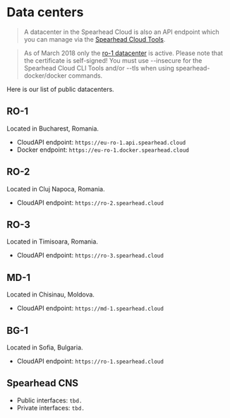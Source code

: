 # Data centers
>A datacenter in the Spearhead Cloud is also an API endpoint which you can manage via the [Spearhead Cloud Tools](https://docs.spearhead.cloud/cloud-portal).

> As of March 2018 only the [ro-1 datacenter](https://eu-ro-1.api.spearhead.cloud) is active. Please note that the certificate is self-signed! You must use --insecure for the Spearhead Cloud CLI Tools and/or --tls when using spearhead-docker/docker commands.

Here is our list of public datacenters.

## RO-1
Located in Bucharest, Romania.

* CloudAPI endpoint: ```https://eu-ro-1.api.spearhead.cloud```
* Docker endpoint: ```https://eu-ro-1.docker.spearhead.cloud```

## RO-2
Located in Cluj Napoca, Romania.

* CloudAPI endpoint: ```https://ro-2.spearhead.cloud```

## RO-3
Located in Timisoara, Romania.

* CloudAPI endpoint: ```https://ro-3.spearhead.cloud```

## MD-1
Located in Chisinau, Moldova.

* CloudAPI endpoint: ```https://md-1.spearhead.cloud```

## BG-1
Located in Sofia, Bulgaria.

* CloudAPI endpoint: ```https://ro-1.spearhead.cloud```

## Spearhead CNS
* Public interfaces: ```tbd.```
* Private interfaces: ```tbd.```
